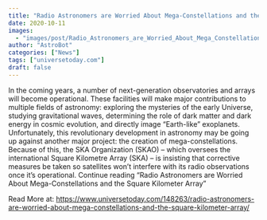 ```yaml
---
title: "Radio Astronomers are Worried About Mega-Constellations and the Square Kilometer Array"
date: 2020-10-11
images:
  - "images/post/Radio_Astronomers_are_Worried_About_Mega_Constellations_and_the_Square_Kilometer_Array.jpg"
author: "AstroBot"
categories: ["News"]
tags: ["universetoday.com"]
draft: false
---
```


 In the coming years, a number of next-generation observatories and arrays will become operational. These facilities will make major contributions to multiple fields of astronomy: exploring the mysteries of the early Universe, studying gravitational waves, determining the role of dark matter and dark energy in cosmic evolution, and directly image “Earth-like” exoplanets.  Unfortunately, this revolutionary development in astronomy may be going up against another major project: the creation of mega-constellations. Because of this, the SKA Organization (SKAO) – which oversees the international Square Kilometre Array (SKA) – is insisting that corrective measures be taken so satellites won’t interfere with its radio observations once it’s operational. Continue reading “Radio Astronomers are Worried About Mega-Constellations and the Square Kilometer Array” 

Read More at: https://www.universetoday.com/148263/radio-astronomers-are-worried-about-mega-constellations-and-the-square-kilometer-array/
